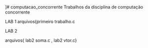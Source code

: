 ]# computacao_concorrente
Trabalhos da disciplina de computação concorrente 

LAB 1
arquivos{primeiro trabalho.c

LAB 2

arquivos{ lab2 soma.c , lab2 vtor.c}
